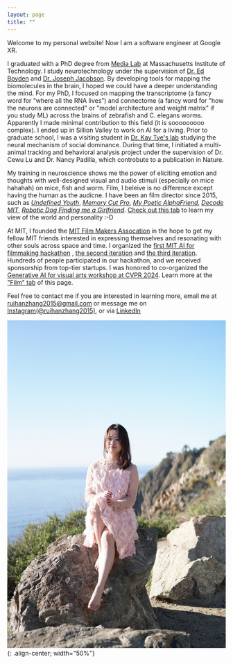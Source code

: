 ```yaml
---
layout: page
title: ""
---
```


Welcome to my personal website! Now I am a software engineer at Google XR.

I graduated with a PhD degree from  [Media Lab](https://www.media.mit.edu/) at Massachusetts Institute of Technology. I study neurotechnology under the supervision of [Dr. Ed Boyden](http://syntheticneurobiology.org/people/display/71/11) and [Dr. Joseph Jacobson](https://www.media.mit.edu/people/jacobson/projects/). By developing tools for mapping the biomolecules in the brain, I hoped we could have a deeper understanding the mind. For my PhD, I focused on mapping the transcriptome (a fancy word for “where all the RNA lives”) and connectome (a fancy word for "how the neurons are connected" or "model architecture and weight matrix" if you study ML) across the brains of zebrafish and C. elegans worms.  Apparently I made minimal contribution to this field (it is sooooooooo complex). I ended up in Sillion Valley to work on AI for a living. Prior to graduate school, I was a visiting student in [Dr. Kay Tye's lab](https://tyelab.org/) studying the neural mechanism of social dominance. During that time, I initiated a multi-animal tracking and behavioral analysis project under the supervision of Dr. Cewu Lu and Dr. Nancy Padilla, which controbute to a publication in Nature.

My training in neuroscience shows me the power of eliciting emotion and thoughts with well-designed visual and audio stimuli (especially on mice hahahah) on mice, fish and worm. Film, I beleive is no difference except having the human as the audicne. I have been an film director since 2015, such as [*Undefined Youth*](https://www.youtube.com/watch?v=oaaCXuzaxoY&list=PL6rJy6NYiBpxBIsRf6MWw5aUjJ9Z0UMFE&index=1&pp=iAQB), [*Memory Cut Pro*](https://www.youtube.com/watch?v=UcbXHZFgT5g&list=PL6rJy6NYiBpxBIsRf6MWw5aUjJ9Z0UMFE&index=2), [*My Poetic AlphaFriend*](https://www.youtube.com/watch?v=VLWN5po2utQ&list=PL6rJy6NYiBpxBIsRf6MWw5aUjJ9Z0UMFE&index=4), [*Decode MIT*](https://www.youtube.com/watch?v=uHGVZoZ4KLg), [*Robotic Dog Finding me a Girlfriend*](https://www.youtube.com/watch?v=LqRdht7AoTA). [Check out this tab](https://ruihanzhang2015.github.io/film/) to learn my view of the world and personality :-D

At MIT, I founded the [MIT Film Makers Assocation](https://engage.mit.edu/fma/home/) in the hope to get my fellow MIT friends interested in expressing themselves and resonating with other souls across space and time. I organized the [first MIT AI for filmmaking hackathon](https://www.media.mit.edu/posts/mit-ai-for-filmmaking-hackathon-2023-brings-dreams-to-life/) , [the second iteration](https://engage.mit.edu/fma/about/) and [the third iteration](https://mitaifilmhack.com/). Hundreds of people participated in our hackathon, and we received sponsorship from top-tier startups. I was honored to co-organized the [Generative AI for visual arts workshop at CVPR 2024](https://cveu.github.io/). Learn more at the ["Film" tab](https://ruihanzhang2015.github.io/film/)  of this page.

Feel free to contact me if you are interested in learning more, email me at [ruihanzhang2015@gmail.com](mailto:ruihanzhang2015@gmail.com) or message me on [Instagram(@ruihanzhang2015)](https://www.instagram.com/ruihanzhang2015/?hl=en), or via [LinkedIn](https://www.linkedin.com/in/ruihan-zhang-45b434150/) 

![My photo](DSC09165.JPG){: .align-center; width="50%"}
